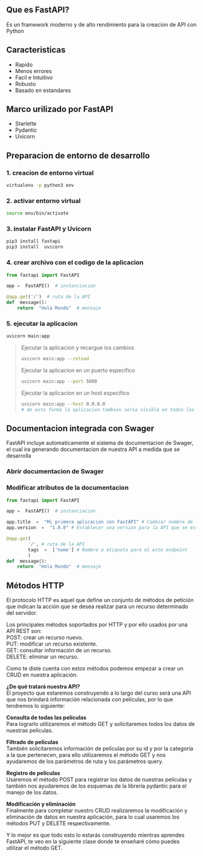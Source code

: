 ﻿## Que es FastAPI?
Es un framework moderno y de alto rendimiento para la creacion de API con Python

## Caracteristicas
- Rapido
- Menos errores
- Facil e Intuitivo
- Robusto
- Basado en estandares
## Marco urilizado por FastAPI
- Starlette
- Pydantic
-  Uvicorn

## Preparacion de entorno de desarrollo

 ### 1. creacion de entorno virtual
```bash 
virtualenv -p python3 env 
```
### 2. activar entorno virtual
```bash 
source env/bin/activate 
```
### 3. instalar FastAPI y Uvicorn
```bash
pip3 install fastapi
pip3 install  uvicorn
```
### 4. crear archivo con el codigo de la aplicacion
```python
from fastapi import FastAPI

app =  FastAPI()  # instanciacion

@app.get('/')  # ruta de la API
def  message():
	return  "Hola Mundo"  # mensaje
```
### 5. ejecutar la aplicacion
```bash
uvicorn main:app
```

> Ejecutar la aplicacion y recargue los cambios 
> ```bash 
> uvicorn main:app --reload 
> ```
> Ejecutar la aplicacion en un puerto especifico 
> ```bash 
> uvicorn main:app --port 5000 
> ```
> Ejecutar la aplicacion en un host especifico 
> ```bash 
> uvicorn main:app --host 0.0.0.0
> # de esta forma la aplicacion tambien seria visible en todos los disposivos de la misma red 
> ```


## Documentacion integrada con Swager
FastAPI incluye automaticamente el sistema de documentacion de Swager, el cual ira generando documentacion de nuestra API a medida que se desarrolla

### Abrir documentacion de Swager

### Modificar atributos de la documentacion
```python
from fastapi import FastAPI

app =  FastAPI()  # instanciacion

app.title  =  "Mi primera aplicacion con FastAPI" # Cambiar nombre de la documentacion
app.version  =  "1.0.0" # Establecer una version para la API que se esta desarrollando

@app.get(
		'/', # ruta de la API  
		tags  =  ['home'] # Nombre o etiqueta para el este endpoint
		)  
def  message():
	return  "Hola Mundo"  # mensaje
```
## **Métodos HTTP**  
El protocolo HTTP es aquel que define un conjunto de métodos de petición que indican la acción que se desea realizar para un recurso determinado del servidor.

Los principales métodos soportados por HTTP y por ello usados por una API REST son:  
POST: crear un recurso nuevo.  
PUT: modificar un recurso existente.  
GET: consultar información de un recurso.  
DELETE: eliminar un recurso.

Como te diste cuenta con estos métodos podemos empezar a crear un CRUD en nuestra aplicación.

**¿De qué tratará nuestra API?**  
El proyecto que estaremos construyendo a lo largo del curso será una API que nos brindará información relacionada con películas, por lo que tendremos lo siguiente:

**Consulta de todas las películas**  
Para lograrlo utilizaremos el método GET y solicitaremos todos los datos de nuestras películas.

**Filtrado de películas**  
También solicitaremos información de películas por su id y por la categoría a la que pertenecen, para ello utilizaremos el método GET y nos ayudaremos de los parámetros de ruta y los parámetros query.

**Registro de peliculas**  
Usaremos el método POST para registrar los datos de nuestras películas y también nos ayudaremos de los esquemas de la librería pydantic para el manejo de los datos.

**Modificación y eliminación**  
Finalmente para completar nuestro CRUD realizaremos la modificación y eliminación de datos en nuestra aplicación, para lo cual usaremos los métodos PUT y DELETE respectivamente.

Y lo mejor es que todo esto lo estarás construyendo mientras aprendes FastAPI, te veo en la siguiente clase donde te enseñaré cómo puedes utilizar el método GET.
